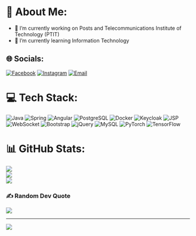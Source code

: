 # 💫 About Me:
- 🔭 I’m currently working on Posts and Telecommunications Institute of Technology (PTIT)  
- 🌱 I’m currently learning Information Technology

## 🌐 Socials:
[![Facebook](https://img.shields.io/badge/Facebook-%231877F2.svg?logo=Facebook&logoColor=white)](https://facebook.com/https://www.facebook.com/lvm0312) 
[![Instagram](https://img.shields.io/badge/Instagram-%23E4405F.svg?logo=Instagram&logoColor=white)](https://instagram.com/levanminh_) 
[![Email](https://img.shields.io/badge/Email-D14836?logo=gmail&logoColor=white)](mailto:levanminh031204@gmail.com) 

# 💻 Tech Stack:

![Java](https://img.shields.io/badge/java-%23ED8B00.svg?style=for-the-badge&logo=openjdk&logoColor=white) 
![Spring](https://img.shields.io/badge/spring-%236DB33F.svg?style=for-the-badge&logo=spring&logoColor=white) 
![Angular](https://img.shields.io/badge/Angular-%23DD0031.svg?style=for-the-badge&logo=angular&logoColor=white)
![PostgreSQL](https://img.shields.io/badge/PostgreSQL-%23316192.svg?style=for-the-badge&logo=postgresql&logoColor=white)
![Docker](https://img.shields.io/badge/Docker-%230db7ed.svg?style=for-the-badge&logo=docker&logoColor=white)
![Keycloak](https://img.shields.io/badge/keycloak-%2300599C.svg?style=for-the-badge&logo=keycloak&logoColor=white)
![JSP](https://img.shields.io/badge/JSP-%23f44336.svg?style=for-the-badge&logo=java&logoColor=white) 
![WebSocket](https://img.shields.io/badge/WebSocket-%23007ACC.svg?style=for-the-badge&logo=websocket&logoColor=white) 
![Bootstrap](https://img.shields.io/badge/bootstrap-%238511FA.svg?style=for-the-badge&logo=bootstrap&logoColor=white) 
![jQuery](https://img.shields.io/badge/jquery-%230769AD.svg?style=for-the-badge&logo=jquery&logoColor=white) 
![MySQL](https://img.shields.io/badge/mysql-4479A1.svg?style=for-the-badge&logo=mysql&logoColor=white) 
![PyTorch](https://img.shields.io/badge/PyTorch-%23EE4C2C.svg?style=for-the-badge&logo=PyTorch&logoColor=white) 
![TensorFlow](https://img.shields.io/badge/TensorFlow-%23FF6F00.svg?style=for-the-badge&logo=TensorFlow&logoColor=white)





# 📊 GitHub Stats:
![](https://github-readme-stats.vercel.app/api?username=levanminh04&theme=dark&hide_border=false&include_all_commits=false&count_private=false)  
![](https://github-readme-streak-stats.herokuapp.com/?user=levanminh04&theme=dark&hide_border=false)  
![](https://github-readme-stats.vercel.app/api/top-langs/?username=levanminh04&theme=dark&hide_border=false&include_all_commits=false&count_private=false&layout=compact)

### ✍️ Random Dev Quote
![](https://quotes-github-readme.vercel.app/api?type=horizontal&theme=radical)

---
[![](https://visitcount.itsvg.in/api?id=levanminh04&icon=0&color=0)](https://visitcount.itsvg.in)

<!-- Proudly created with GPRM ( https://gprm.itsvg.in ) -->
